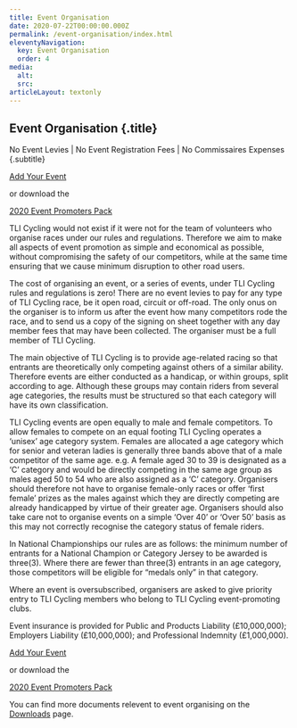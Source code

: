 ```yaml
---
title: Event Organisation
date: 2020-07-22T00:00:00.000Z
permalink: /event-organisation/index.html
eleventyNavigation:
  key: Event Organisation
  order: 4
media:
  alt:
  src:
articleLayout: textonly
---
```


## Event Organisation {.title}

No Event Levies | No Event Registration Fees | No Commissaires Expenses {.subtitle}

<div class="items-center mb-2 md:flex">
  <p><a class="btn btn-red" href="https://www.riderhq.com/newevent?type=RACE_TLICYCLING" rel="noopener noreferrer" target="_blank">Add Your Event</a></p>
  <p class="px-1">or download the</p>
  <p><a class="btn btn-blue" href="/u/TLICycling_Event-Promoters-Pack-2020.pdf" rel="download">2020 Event Promoters Pack</a></p>
</div>

TLI Cycling would not exist if it were not for the team of volunteers who organise races under our rules and regulations. Therefore we aim to make all aspects of event promotion as simple and economical as possible, without compromising the safety of our competitors, while at the same time ensuring that we cause minimum disruption to other road users.

The cost of organising an event, or a series of events, under TLI Cycling rules and regulations is zero! There are no event levies to pay for any type of TLI Cycling race, be it open road, circuit or off-road. The only onus on the organiser is to inform us after the event how many competitors rode the race, and to send us a copy of the signing on sheet together with any day member fees that may have been collected. The organiser must be a full member of TLI Cycling.

The main objective of TLI Cycling is to provide age-related racing so that entrants are theoretically only competing against others of a similar ability. Therefore events are either conducted as a handicap, or within groups, split according to age. Although these groups may contain riders from several age categories, the results must be structured so that each category will have its own classification.

TLI Cycling events are open equally to male and female competitors. To allow females to compete on an equal footing TLI Cycling operates a ‘unisex’ age category system. Females are allocated a age category which for senior and veteran ladies is generally three bands above that of a male competitor of the same age. e.g. A female aged 30 to 39 is designated as a ‘C’ category and would be directly competing in the same age group as males aged 50 to 54 who are also assigned as a ‘C’ category. Organisers should therefore not have to organise female-only races or offer ‘first female’ prizes as the males against which they are directly competing are already handicapped by virtue of their greater age. Organisers should also take care not to organise events on a simple ‘Over 40’ or ‘Over 50’ basis as this may not correctly recognise the category status of female riders.

In National Championships our rules are as follows: the minimum number of entrants for a National Champion or Category Jersey to be awarded is three(3). Where there are fewer than three(3) entrants in an age category, those competitors will be eligible for “medals only” in that category.

Where an event is oversubscribed, organisers are asked to give priority entry to TLI Cycling members who belong to TLI Cycling event-promoting clubs.

Event insurance is provided for Public and Products Liability (£10,000,000); Employers Liability (£10,000,000); and Professional Indemnity (£1,000,000).

<div class="items-center mb-2 mt-2 md:flex">
  <p><a class="btn btn-red" href="https://www.riderhq.com/newevent?type=RACE_TLICYCLING" rel="noopener noreferrer" target="_blank">Add Your Event</a></p>
  <p class="px-1">or download the</p>
  <p><a class="btn btn-blue" href="/u/TLICycling_Event-Promoters-Pack-2020.pdf" rel="download">2020 Event Promoters Pack</a></p>
</div>

You can find more documents relevent to event organising on the <a href="/downloads/">Downloads</a> page.
